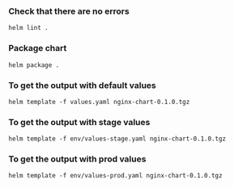### Check that there are no errors
```
helm lint .
```
### Package chart
```
helm package .
```
### To get the output with default values
```
helm template -f values.yaml nginx-chart-0.1.0.tgz
```
### To get the output with stage values
```
helm template -f env/values-stage.yaml nginx-chart-0.1.0.tgz
```
### To get the output with prod values
```
helm template -f env/values-prod.yaml nginx-chart-0.1.0.tgz
```
